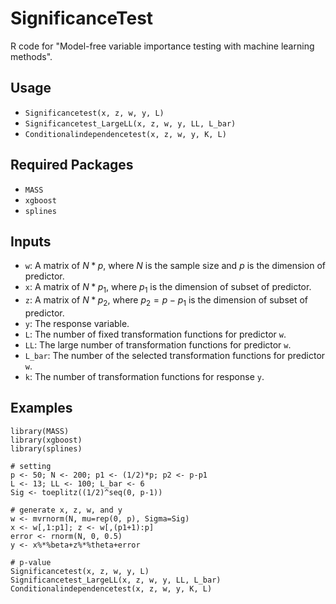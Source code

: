 # SignificanceTest
R code for "Model-free variable importance testing with machine learning methods". 
## Usage
- `Significancetest(x, z, w, y, L)`
- `Significancetest_LargeLL(x, z, w, y, LL, L_bar)`
- `Conditionalindependencetest(x, z, w, y, K, L)`
## Required Packages
- `MASS`
- `xgboost`
- `splines`
## Inputs
- `w`: A matrix of $N*p$, where $N$ is the sample size and $p$ is the dimension of predictor.
- `x`: A matrix of $N*p_1$, where $p_1$ is the dimension of subset of predictor.
- `z`: A matrix of $N*p_2$, where $p_2=p-p_1$ is the dimension of subset of predictor.
- `y`: The response variable.
- `L`: The number of fixed transformation functions for predictor `w`.
- `LL`: The large number of transformation functions for predictor `w`.
- `L_bar`: The number of the selected transformation functions for predictor `w`.
- `k`: The number of transformation functions for response `y`.
## Examples
```
library(MASS)
library(xgboost)
library(splines)

# setting
p <- 50; N <- 200; p1 <- (1/2)*p; p2 <- p-p1
L <- 13; LL <- 100; L_bar <- 6
Sig <- toeplitz((1/2)^seq(0, p-1))

# generate x, z, w, and y
w <- mvrnorm(N, mu=rep(0, p), Sigma=Sig)
x <- w[,1:p1]; z <- w[,(p1+1):p]
error <- rnorm(N, 0, 0.5)
y <- x%*%beta+z%*%theta+error

# p-value
Significancetest(x, z, w, y, L)
Significancetest_LargeLL(x, z, w, y, LL, L_bar)
Conditionalindependencetest(x, z, w, y, K, L)
```
